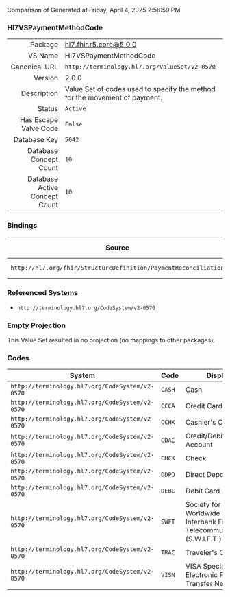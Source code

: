Comparison of 
Generated at Friday, April 4, 2025 2:58:59 PM

### Hl7VSPaymentMethodCode

|      |     |
| ---: | --- |
| Package | hl7.fhir.r5.core@5.0.0 |
| VS Name | Hl7VSPaymentMethodCode |
| Canonical URL | `http://terminology.hl7.org/ValueSet/v2-0570` |
| Version | 2.0.0 |
| Description | Value Set of codes used to specify the method for the movement of payment. |
| Status | `Active` |
| Has Escape Valve Code | `False` |
| Database Key | `5042` |
| Database Concept Count | `10` |
| Database Active Concept Count | `10` |
### Bindings

| Source | Element | Binding | Strength | Element Short |
| ------ | ------- | ------- | -------- | ------------- |
| `http://hl7.org/fhir/StructureDefinition/PaymentReconciliation` | `PaymentReconciliation.method` | `http://terminology.hl7.org/ValueSet/v2-0570` | `Extensible` | Payment instrument |

### Referenced Systems

* `http://terminology.hl7.org/CodeSystem/v2-0570`
### Empty Projection

This Value Set resulted in no projection (no mappings to other packages).

### Codes

| System | Code | Display |
| ------ | ---- | ------- |
| `http://terminology.hl7.org/CodeSystem/v2-0570` | `CASH` | Cash |
| `http://terminology.hl7.org/CodeSystem/v2-0570` | `CCCA` | Credit Card |
| `http://terminology.hl7.org/CodeSystem/v2-0570` | `CCHK` | Cashier's Check |
| `http://terminology.hl7.org/CodeSystem/v2-0570` | `CDAC` | Credit/Debit Account |
| `http://terminology.hl7.org/CodeSystem/v2-0570` | `CHCK` | Check |
| `http://terminology.hl7.org/CodeSystem/v2-0570` | `DDPO` | Direct Deposit |
| `http://terminology.hl7.org/CodeSystem/v2-0570` | `DEBC` | Debit Card |
| `http://terminology.hl7.org/CodeSystem/v2-0570` | `SWFT` | Society for Worldwide Interbank Financial Telecommunications (S.W.I.F.T.) |
| `http://terminology.hl7.org/CodeSystem/v2-0570` | `TRAC` | Traveler's Check |
| `http://terminology.hl7.org/CodeSystem/v2-0570` | `VISN` | VISA Special Electronic Funds Transfer Network |

